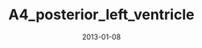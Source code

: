 ---
title: A4_posterior_left_ventricle
image: https://www.cycif.org/assets/img/rashid-2019-heart/A4_posterior_left_ventricle.jpg
date: '2013-01-08'
minerva_link: https://www.cycif.org/data/rashid-2019-heart/osd-A4_posterior_left_ventricle.html
info_link: https://www.cycif.org/data/rashid-2019-heart/index.html
show_page_link: false
tags:
    - narrated
    - heart
---